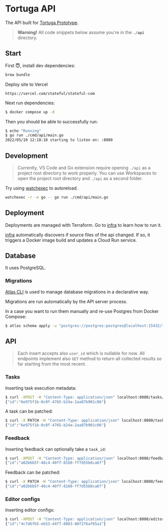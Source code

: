 # Tortuga API

The API built for [Tortuga Prototype](https://www.notion.so/statefulhq/Tortuga-Prototype-c406dd5fa1ad452dba15560a6cead5f9).

> **Warning!** All code snippets below assume you're in the **`./api`** directory.

## Start

First 😇, install dev dependencies:

```sh { name=install }
brew bundle
```

Deploy site to Vercel

```Vercel
https://vercel.com/stateful/stateful-com
```

Next run dependencies:

```sh { name=docker-compose }
$ docker compose up -d
```

Then you should be able to successfully run:

```sh { name=run }
$ echo "Running"
$ go run ./cmd/api/main.go
2022/05/10 12:18:18 starting to listen on: :8080
```

## Development

> Currently, VS Code and Go extension require opening `./api` as a project root directory to work properly.
> You can use Workspaces to open the project root directory and `./api` as a second folder.

Try using [watchexec](https://github.com/watchexec/watchexec) to autoreload.

```sh { name=watch }
watchexec -r -e go -- go run ./cmd/api/main.go
```

## Deployment

Deployments are managed with Terraform. Go to [infra](../infra) to learn how to run it.

[infra](../infra) automatically discovers if source files of the api changed. If so, it triggers a Docker image build and updates a Cloud Run service.

## Database

It uses PostgreSQL.

### Migrations

[Atlas CLI](https://atlasgo.io/cli/getting-started/setting-up) is used to manage database migrations in a declarative way.

Migrations are run automatically by the API server process.

In a case you want to run them manually and re-use Postgres from Docker Compose:

```sh { name=migrate }
$ atlas schema apply -u "postgres://postgres:postgres@localhost:15432/tortuga?sslmode=disable" -f atlas.hcl
```

## API

> Each insert accepts also `user_id` which is nullable for now.
> All endpoints implement also `GET` method to return all collected results so far starting from the most recent.

### Tasks

Inserting task execution metadata:

```sh { name=post-task }
$ curl -XPOST -H "Content-Type: application/json" localhost:8080/tasks/ -d '{"duration": "10s", "exit_code": 0, "name": "Run task", "runbook_name": "RB 1", "runbook_run_id": "6e975f1b-0c0f-4765-b24a-2aa87b901c06", "start_time": "2022-05-05T04:12:43Z", "command": "/bin/sh", "args": "echo hello", "feedback": "this is cool!", "extra": "{\"hello\": \"world\"}"}'
{"id":"6e975f1b-0c0f-4765-b24a-2aa87b901c06"}
```

A task can be patched:

```sh { name=patch-task }
$ curl -X PATCH -H "Content-Type: application/json" localhost:8080/tasks/6e975f1b-0c0f-4765-b24a-2aa87b901c06/ -d '{"duration": "15s", "exit_code": 1}'
{"id":"6e975f1b-0c0f-4765-b24a-2aa87b901c06"}
```

### Feedback

Inserting feedback can optionally take a `task_id`:

```sh { name=post-feedback }
$ curl -XPOST -H "Content-Type: application/json" localhost:8080/feedback/ -d '{"message": "My feedback!", "task_id": "6e975f1b-0c0f-4765-b24a-2aa87b901c06"}'
{"id":"a02b6b5f-46c4-40ff-8160-ff7d55b8ca6f"}
```

Feedback can be patched:

```sh { name=patch-feedback }
$ curl -X PATCH -H "Content-Type: application/json" localhost:8080/feedback/a02b6b5f-46c4-40ff-8160-ff7d55b8ca6f/ -d '{"message": "Modified!"}'
{"id":"a02b6b5f-46c4-40ff-8160-ff7d55b8ca6f"}
```

### Editor configs

Inserting editor configs:

```sh { name=post-editor-config }
$ curl -XPOST -H "Content-Type: application/json" localhost:8080/editor-configs/ -d '{"data": "{\"files.autoSave\": \"afterDelay\"}"}'
{"id":"4c7d6fb5-eb53-44f7-8883-80f276af65a1"}
```
